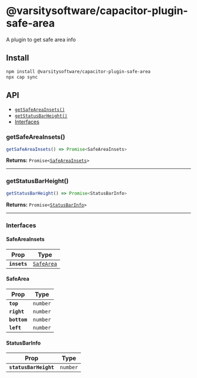 # @varsitysoftware/capacitor-plugin-safe-area

A plugin to get safe area info

## Install

```bash
npm install @varsitysoftware/capacitor-plugin-safe-area
npx cap sync
```

## API

<docgen-index>

- [`getSafeAreaInsets()`](#getsafeareainsets)
- [`getStatusBarHeight()`](#getstatusbarheight)
- [Interfaces](#interfaces)

</docgen-index>

<docgen-api>
<!--Update the source file JSDoc comments and rerun docgen to update the docs below-->

### getSafeAreaInsets()

```typescript
getSafeAreaInsets() => Promise<SafeAreaInsets>
```

**Returns:** <code>Promise&lt;<a href="#safeareainsets">SafeAreaInsets</a>&gt;</code>

---

### getStatusBarHeight()

```typescript
getStatusBarHeight() => Promise<StatusBarInfo>
```

**Returns:** <code>Promise&lt;<a href="#statusbarinfo">StatusBarInfo</a>&gt;</code>

---

### Interfaces

#### SafeAreaInsets

| Prop         | Type                                          |
| ------------ | --------------------------------------------- |
| **`insets`** | <code><a href="#safearea">SafeArea</a></code> |

#### SafeArea

| Prop         | Type                |
| ------------ | ------------------- |
| **`top`**    | <code>number</code> |
| **`right`**  | <code>number</code> |
| **`bottom`** | <code>number</code> |
| **`left`**   | <code>number</code> |

#### StatusBarInfo

| Prop                  | Type                |
| --------------------- | ------------------- |
| **`statusBarHeight`** | <code>number</code> |

</docgen-api>
